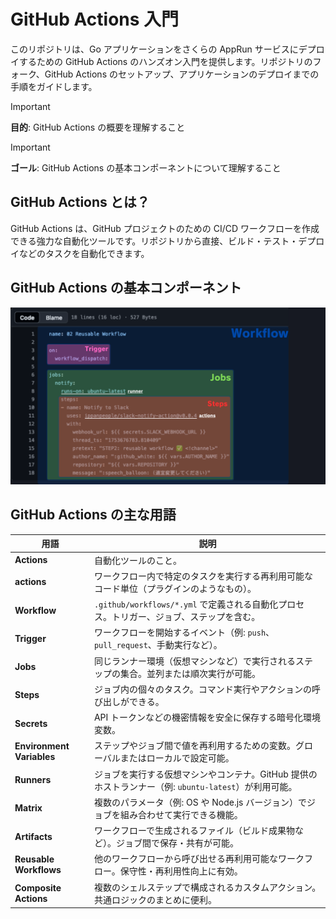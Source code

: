 # GitHub Actions 入門
このリポジトリは、Go アプリケーションをさくらの AppRun サービスにデプロイするための GitHub Actions のハンズオン入門を提供します。リポジトリのフォーク、GitHub Actions のセットアップ、アプリケーションのデプロイまでの手順をガイドします。

> [!IMPORTANT]
> **目的**: GitHub Actions の概要を理解すること

> [!IMPORTANT]
> **ゴール**: GitHub Actions の基本コンポーネントについて理解すること

## GitHub Actions とは？
GitHub Actions は、GitHub プロジェクトのための CI/CD ワークフローを作成できる強力な自動化ツールです。リポジトリから直接、ビルド・テスト・デプロイなどのタスクを自動化できます。

## GitHub Actions の基本コンポーネント

![GitHub Actions 基本元件](basics_components.png)

## GitHub Actions の主な用語
| 用語                | 説明                                                                                   |
|---------------------|--------------------------------------------------------------------------------------|
| **Actions**         | 自動化ツールのこと。 |
| **actions**         | ワークフロー内で特定のタスクを実行する再利用可能なコード単位（プラグインのようなもの）。 |
| **Workflow**        | `.github/workflows/*.yml` で定義される自動化プロセス。トリガー、ジョブ、ステップを含む。   |
| **Trigger**         | ワークフローを開始するイベント（例: `push`、`pull_request`、手動実行など）。               |
| **Jobs**            | 同じランナー環境（仮想マシンなど）で実行されるステップの集合。並列または順次実行が可能。    |
| **Steps**           | ジョブ内の個々のタスク。コマンド実行やアクションの呼び出しができる。                      |
| **Secrets**         | API トークンなどの機密情報を安全に保存する暗号化環境変数。                              |
| **Environment Variables** | ステップやジョブ間で値を再利用するための変数。グローバルまたはローカルで設定可能。      |
| **Runners**         | ジョブを実行する仮想マシンやコンテナ。GitHub 提供のホストランナー（例: `ubuntu-latest`）が利用可能。 |
| **Matrix**          | 複数のパラメータ（例: OS や Node.js バージョン）でジョブを組み合わせて実行できる機能。     |
| **Artifacts**       | ワークフローで生成されるファイル（ビルド成果物など）。ジョブ間で保存・共有が可能。         |
| **Reusable Workflows** | 他のワークフローから呼び出せる再利用可能なワークフロー。保守性・再利用性向上に有効。   |
| **Composite Actions** | 複数のシェルステップで構成されるカスタムアクション。共通ロジックのまとめに便利。         |
